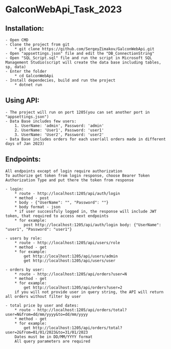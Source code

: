 # GalconWebApi_Task_2023

## Installation:
	- Open CMD
	- Clone the project from git
		* git clone https://github.com/SergeyZimakov/GalconWebApi.git
	- Open "appsettings.json" file and edit the "DB_ConnectionString"
	- Open "SQL_Script.sql" file and run the script in Microsoft SQL Management Studio(script will create the data base including tables, sp, data)
	- Enter the folder
		* cd GalconWebApi
	- Install dependecies, build and run the project 
		* dotnet run

## Using API:
	- The project will run on port 1205(you can set another port in "appsettings.json")
	- Data Base includes few users:
		1. UserName: 'admin', Password: 'admin'
		2. UserName: 'User1', Password: 'user1'
		3. UserName: 'User2', Password: 'user2'
	- Data Base includes orders for each user(all orders made in different days of Jan 2023)

## Endpoints:
	All endpoints except of login require authorization
	To authorize get token from login response, choose Bearer Token Authorization Type and put there the token from response

	- login:
		* route - http://localhost:1205/api/auth/login
		* method - post
		* body - {"UserName": "", "Password": ""}
		* body format - json
		* if user successfuly logged in, the response will include JWT token, that required to access next endpoints
		* for example:
			post http://localhost:1205/api/auth/login body: {"UserName": "user1", "Password": "user1"}
	
	- users by role:
		* route - http://localhost:1205/api/users/role
		* method - get
		* for example:
			get http://localhost:1205/api/users/admin
			get http://localhost:1205/api/users/user
			
	- orders by user:
		* route - http://localhost:1205/api/orders?user=N
		* method - get
		* for example:
			get http://localhost:1205/api/orders?user=2
		if you will not provide user in query string, the API will return all orders without filter by user

	- total price by user and dates:
		* route - http://localhost:1205/api/orders/total?user=N&from=dd/mm/yyyy&to=dd/mm/yyyy
		* method - get
		* for example:
			get http://localhost:1205/api/orders/total?user=2&from=01/01/2023&to=31/01/2023
		Dates must be in DD/MM/YYYY format
		All query parameters are required
